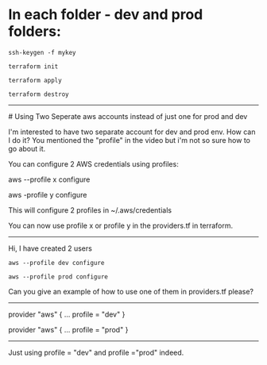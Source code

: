 # In each folder - dev and prod folders:

`ssh-keygen -f mykey`

`terraform init`

`terraform apply`

`terraform destroy`

---

# Using Two Seperate aws accounts instead of just one for prod and dev

I'm interested to have two separate account for dev and prod env. How can I do it? You mentioned the "profile" in the video but i'm not so sure how to go about it.

You can configure 2 AWS credentials using profiles:

aws --profile x configure

aws -profile y configure

This will configure 2 profiles in ~/.aws/credentials

You can now use profile x or profile y in the providers.tf in terraform.

---

Hi, I have created 2 users

`aws --profile dev configure`

`aws --profile prod configure`

Can you give an example of how to use one of them in providers.tf please?

---

provider "aws" {
...
profile = "dev"
}

provider "aws" {
...
profile = "prod"
}

---

Just using profile = "dev" and profile ="prod" indeed.
